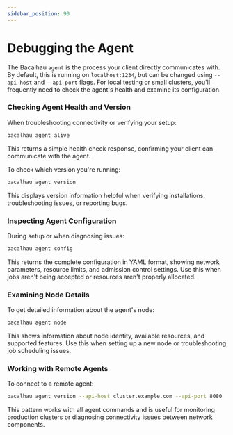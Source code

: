 ```yaml
---
sidebar_position: 90
---
```

# Debugging the Agent

The Bacalhau `agent` is the process your client directly communicates with. By default, this is running on `localhost:1234`, but can be changed using `--api-host` and `--api-port` flags. For local testing or small clusters, you'll frequently need to check the agent's health and examine its configuration.

### Checking Agent Health and Version

When troubleshooting connectivity or verifying your setup:

```bash
bacalhau agent alive
```

This returns a simple health check response, confirming your client can communicate with the agent.

To check which version you're running:

```bash
bacalhau agent version
```

This displays version information helpful when verifying installations, troubleshooting issues, or reporting bugs.

### Inspecting Agent Configuration

During setup or when diagnosing issues:

```bash
bacalhau agent config
```

This returns the complete configuration in YAML format, showing network parameters, resource limits, and admission control settings. Use this when jobs aren't being accepted or resources aren't properly allocated.

### Examining Node Details

To get detailed information about the agent's node:

```bash
bacalhau agent node
```

This shows information about node identity, available resources, and supported features. Use this when setting up a new node or troubleshooting job scheduling issues.

### Working with Remote Agents

To connect to a remote agent:

```bash
bacalhau agent version --api-host cluster.example.com --api-port 8080
```

This pattern works with all agent commands and is useful for monitoring production clusters or diagnosing connectivity issues between network components.
